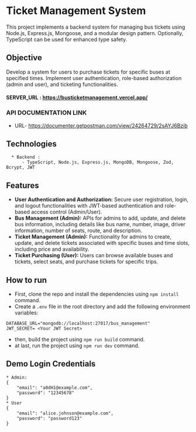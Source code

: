 # Ticket Management System

This project implements a backend system for managing bus tickets using Node.js, Express.js, Mongoose, and a modular design pattern. Optionally, TypeScript can be used for enhanced type safety.

## Objective

Develop a system for users to purchase tickets for specific buses at specified times.
Implement user authentication, role-based authorization (admin and user), and ticketing functionalities.

#### SERVER_URL : https://busticketmanagement.vercel.app/

### API DOCUMENTATION LINK

- URL- https://documenter.getpostman.com/view/24264729/2sAYJ6Bzib

## Technologies

```
  * Backend :
      - TypeScript, Node.js, Express.js, MongoDB, Mongoose, Zod, Bcrypt, JWT
```

## Features

- **User Authentication and Authorization:** Secure user registration, login, and logout functionalities with JWT-based authentication and role-based access control (Admin/User).
- **Bus Management (Admin):** APIs for admins to add, update, and delete bus information, including details like bus name, number, image, driver information, number of seats, route, and description.
- **Ticket Management (Admin):** Functionality for admins to create, update, and delete tickets associated with specific buses and time slots, including price and availability.
- **Ticket Purchasing (User):** Users can browse available buses and tickets, select seats, and purchase tickets for specific trips.

## How to run

- First, clone the repo and install the dependencies using `npm install` command.
- Create a `.env` file in the root directory and add the following environment variables:

```
DATABASE_URL="mongodb://localhost:27017/bus_management"
JWT_SECRET= <Your JWT Secret>
```

- then, build the project using `npm run build` command.
- at last, run the project using `npm run dev` command.

## Demo Login Credentials

```
* Admin:
{
    "email": "a0dH1@example.com",
    "password": "12345678"
}
* User
{
    "email": "alice.johnson@example.com",
    "password": "password123"
}
```
